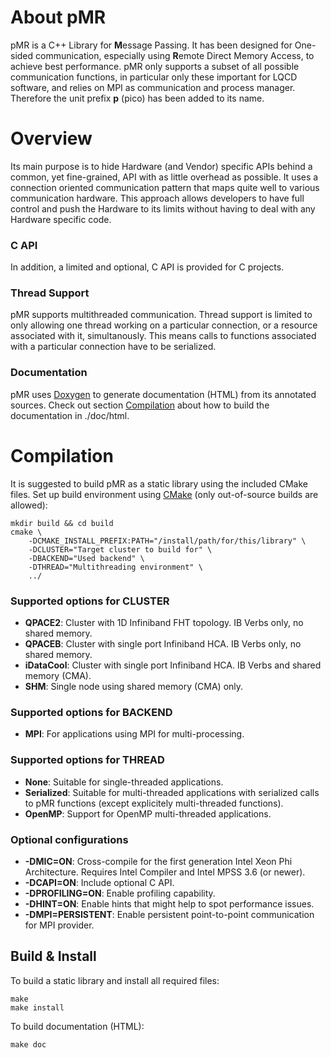 # About pMR
pMR is a C++ Library for <b>M</b>essage Passing.
It has been designed for One-sided communication, especially using <b>R</b>emote Direct Memory Access, to achieve best performance.
pMR only supports a subset of all possible communication functions, in particular only these important for LQCD software, and relies on MPI as communication and process manager.
Therefore the unit prefix <b>p</b> (pico) has been added to its name.

# Overview
Its main purpose is to hide Hardware (and Vendor) specific APIs behind a common, yet fine-grained, API with as little overhead as possible.
It uses a connection oriented communication pattern that maps quite well to various communication hardware.
This approach allows developers to have full control and push the Hardware to its limits without having to deal with any Hardware specific code.

### C API ###
In addition, a limited and optional, C API is provided for C projects.

### Thread Support ###
pMR supports multithreaded communication.
Thread support is limited to only allowing one thread working on a particular connection, or a resource associated with it, simultanously.
This means calls to functions associated with a particular connection have to be serialized.

### Documentation ###
pMR uses [Doxygen](http://www.doxygen.org) to generate documentation (HTML) from its annotated sources. Check out section [Compilation](#compilation) about how to build the documentation in ./doc/html.

# Compilation
It is suggested to build pMR as a static library using the included CMake files.
Set up build environment using [CMake](http://www.cmake.org) (only out-of-source builds are allowed):

    mkdir build && cd build
    cmake \
        -DCMAKE_INSTALL_PREFIX:PATH="/install/path/for/this/library" \
        -DCLUSTER="Target cluster to build for" \
        -DBACKEND="Used backend" \
        -DTHREAD="Multithreading environment" \
        ../

### Supported options for CLUSTER ###
- <b>QPACE2</b>: Cluster with 1D Infiniband FHT topology. IB Verbs only, no shared memory.
- <b>QPACEB</b>: Cluster with single port Infiniband HCA. IB Verbs only, no shared memory.
- <b>iDataCool</b>: Cluster with single port Infiniband HCA. IB Verbs and shared memory (CMA).
- <b>SHM</b>: Single node using shared memory (CMA) only.

### Supported options for BACKEND ###
- <b>MPI</b>: For applications using MPI for multi-processing.

### Supported options for THREAD ###
- <b>None</b>: Suitable for single-threaded applications.
- <b>Serialized</b>: Suitable for multi-threaded applications with serialized calls to pMR functions (except explicitely multi-threaded functions).
- <b>OpenMP</b>: Support for OpenMP multi-threaded applications.

### Optional configurations ###
- <b>-DMIC=ON</b>: Cross-compile for the first generation Intel Xeon Phi Architecture. Requires Intel Compiler and Intel MPSS 3.6 (or newer).
- <b>-DCAPI=ON</b>: Include optional C API.
- <b>-DPROFILING=ON</b>: Enable profiling capability. 
- <b>-DHINT=ON</b>: Enable hints that might help to spot performance issues.
- <b>-DMPI=PERSISTENT</b>: Enable persistent point-to-point communication for MPI provider.

## Build & Install ##
To build a static library and install all required files:

    make
    make install

To build documentation (HTML):

    make doc
